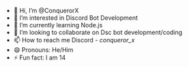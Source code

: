 - 👋 Hi, I’m @ConquerorX
- 👀 I’m interested in Discord Bot Development
- 🌱 I’m currently learning Node.js
- 💞️ I’m looking to collaborate on Dsc bot development/coding
- 📫 How to reach me Discord - _conqueror_x_
- 😄 Pronouns: He/Him
- ⚡ Fun fact: I am 14

<!---
ConquerorX-JSDev/ConquerorX-JSDev is a ✨ special ✨ repository because its `README.md` (this file) appears on your GitHub profile.
You can click the Preview link to take a look at your changes.
--->
